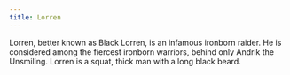 ```yaml
---
title: Lorren
---
```


Lorren, better known as Black Lorren, is an infamous ironborn raider. He is considered among the fiercest ironborn warriors, behind only Andrik the Unsmiling. Lorren is a squat, thick man with a long black beard. 


